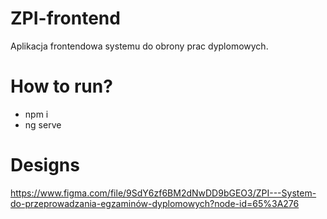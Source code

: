 # ZPI-frontend

Aplikacja frontendowa systemu do obrony prac dyplomowych. 


# How to run? 
 
 - npm i 
 - ng serve

# Designs 
 https://www.figma.com/file/9SdY6zf6BM2dNwDD9bGEO3/ZPI---System-do-przeprowadzania-egzaminów-dyplomowych?node-id=65%3A276
